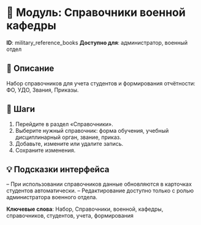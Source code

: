 # 📘 Модуль: Справочники военной кафедры
**ID**: military_reference_books
**Доступно для**: администратор, военный отдел

## 📝 Описание
Набор справочников для учета студентов и формирования отчётности: ФО, УДО, Звания, Приказы.

## 🩜 Шаги
1. Перейдите в раздел «Справочники».
2. Выберите нужный справочник: форма обучения, учебный дисциплинарный орган, звание, приказ.
3. Добавьте, измените или удалите запись.
4. Сохраните изменения.

## 💡 Подсказки интерфейса
– При использовании справочников данные обновляются в карточках студентов автоматически.
– Редактирование доступно только с ролью администратора военного отдела.

**Ключевые слова**: Набор, Справочники, военной, кафедры, справочников, студентов, учета, формирования
